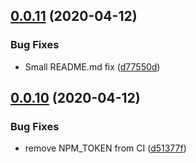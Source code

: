 ## [0.0.11](https://github.com/debox-dev/Teleport/compare/v0.0.10...v0.0.11) (2020-04-12)


### Bug Fixes

* Small README.md fix ([d77550d](https://github.com/debox-dev/Teleport/commit/d77550d8f6924a2847e78745f5196332b8950c8a))

## [0.0.10](https://github.com/debox-dev/Teleport/compare/v0.0.9...v0.0.10) (2020-04-12)


### Bug Fixes

* remove NPM_TOKEN from CI ([d51377f](https://github.com/debox-dev/Teleport/commit/d51377f022010ff842a45d7e989da971582e5152))
